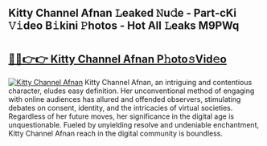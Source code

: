 ## Kitty Channel Afnan 𝙻eaked 𝙽u𝚍e - Part-cKi 𝚅𝚒deo B𝚒kini 𝙿hotos - Hot All 𝙻eaks M9PWq

# <h2><a href="http://ld5qeh.urlbe.top/?page=Kitty+Channel+Afnan">🔗🔗👉👉 Kitty Channel Afnan P𝚑oto𝚜Vid𝚎o</a></h2>

[![Kitty Channel Afnan](https://i.imgur.com/eBuTRDB.gif)](http://ld5qeh.urlbe.top/?page=Kitty+Channel+Afnan)
Kitty Channel Afnan, an intriguing and contentious character, eludes easy definition. Her unconventional method of engaging with online audiences has allured and offended observers, stimulating debates on consent, identity, and the intricacies of virtual societies. Regardless of her future moves, her significance in the digital age is unquestionable. Fueled by unyielding resolve and undeniable enchantment, Kitty Channel Afnan reach in the digital community is boundless.
